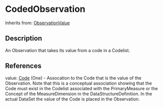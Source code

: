 
# CodedObservation

Inherits from: [ObservationValue](ObservationValue.md)



## Description

An Observation that takes its value from a code in a Codelist.




## References

value: [Code](../Codelists/Code.md) (One) - Assocation to the Code that is the value of the Observation. Note that this is a conceptual association showing that the Code must exist in the Codelist associated with the PrimaryMeasure or the Concept of the MeasureDimension in the DataStructureDefinition. In the actual DataSet the value of the Code is placed in the Observation.




